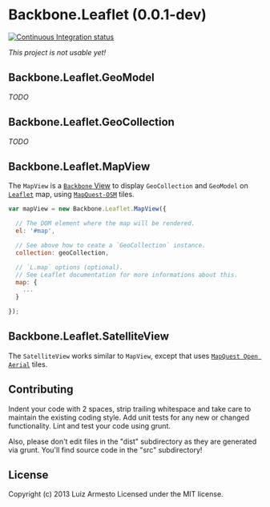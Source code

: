 # Backbone.Leaflet (0.0.1-dev)

[![Continuous Integration status](https://secure.travis-ci.org/LuizArmesto/backbone.leaflet.png)](http://travis-ci.org/LuizArmesto/backbone.leaflet)

*This project is not usable yet!*

## Backbone.Leaflet.GeoModel

*TODO*

## Backbone.Leaflet.GeoCollection

*TODO*

## Backbone.Leaflet.MapView

The `MapView` is a [`Backbone` View](http://backbonejs.org/#View) to display `GeoCollection` and `GeoModel` on [`Leaflet`](http://leafletjs.com/) map, using [`MapQuest-OSM`](http://developer.mapquest.com/web/products/open/map) tiles.

```javascript
var mapView = new Backbone.Leaflet.MapView({

  // The DOM element where the map will be rendered.
  el: '#map',

  // See above how to ceate a `GeoCollection` instance.
  collection: geoCollection,

  // `L.map` options (optional).
  // See Leaflet documentation for more informations about this.
  map: {
    ...
  }

});
```

## Backbone.Leaflet.SatelliteView

The `SatelliteView` works similar to `MapView`, except that uses [`MapQuest Open Aerial`](http://developer.mapquest.com/web/products/open/map) tiles.

## Contributing
Indent your code with 2 spaces, strip trailing whitespace and take care to maintain the existing coding style. Add unit tests for any new or changed functionality. Lint and test your code using grunt.

Also, please don't edit files in the "dist" subdirectory as they are generated via grunt. You'll find source code in the "src" subdirectory!

## License
Copyright (c) 2013 Luiz Armesto Licensed under the MIT license.
